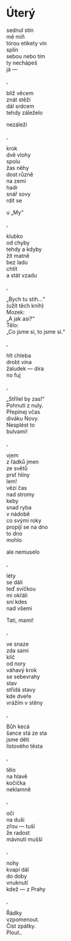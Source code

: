 Úterý
=====

sednul stín  
mě míň  
tórou etikety vín  
splín  
sebou nebo tím  
ty nechápeš  
já —

,

blíž věcem  
znát stěží  
dál srdcem  
tehdy záleželo

nezáleží

,

krok  
dvě vlohy  
spolu  
žas něhy  
dost různě  
na zemi  
hadr  
snář sovy  
rdít se

u „My“

,

klubko  
od chyby  
tehdy a kdyby  
žít matně  
bez ladu  
chtít  
a stát vzadu

,

„Bych tu stih...“  
(užít těch knih)  
Mozek:  
„A jak asi?“  
Tělo:  
„Co jsme si, to jsme si.“

,

hlt chleba  
drobt vína  
žaludek — díra  
no fuj

,

„Střílel by zas!“  
Pohnutí z nuly.  
Přepínej včas  
diváku Novy.  
Nesplést to  
bulvami!

,

vjem  
z řádků jmen  
ze světů  
prsť hlíny  
lem!  
vězí čas  
nad stromy  
keby  
snad ryba  
v nádobě  
co svými roky  
propíjí se na dno  
to dno  
mohlo

ale nemuselo

,

léty  
se dáli  
teď svíčkou  
mi okřáli  
sní kdes  
nad všemi

Tati, mami!

,

ve snaze  
zda sami  
klíč  
od nory  
váhavý krok  
se sebevrahy  
stav  
střídá stavy  
kde dveře  
vrážím v stěny

,

Bůh kecá  
šance stá ze sta  
jsme děti  
listového těsta

,

tělo  
na hlavě  
kočička  
neklamně

,

oči  
na duši  
zřou — tuší  
že radost  
mávnutí mušší

,

nohy  
kvapí dál  
do doby  
vnuknutí  
kdež — z Prahy

,

Řádky  
vzpomenout.  
Číst zpátky.  
Plout..


